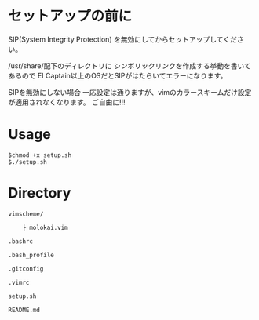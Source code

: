 # セットアップの前に

SIP(System Integrity Protection)
を無効にしてからセットアップしてください。

/usr/share/配下のディレクトリに
シンボリックリンクを作成する挙動を書いてあるので
EI Captain以上のOSだとSIPがはたらいてエラーになります。

SIPを無効にしない場合
一応設定は通りますが、vimのカラースキームだけ設定が適用されなくなります。
ご自由に!!!

# Usage

```terminal
$chmod +x setup.sh
$./setup.sh
```

# Directory
	
```
vimscheme/

	├ molokai.vim

.bashrc

.bash_profile

.gitconfig

.vimrc

setup.sh

README.md
```
